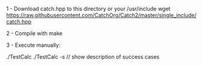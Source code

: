1 - Download catch.hpp to this directory or your /usr/include
wget https://raw.githubusercontent.com/CatchOrg/Catch2/master/single_include/catch.hpp

2 - Compile with make

3 - Execute manually:

./TestCalc
./TestCalc -s // show description of success cases
